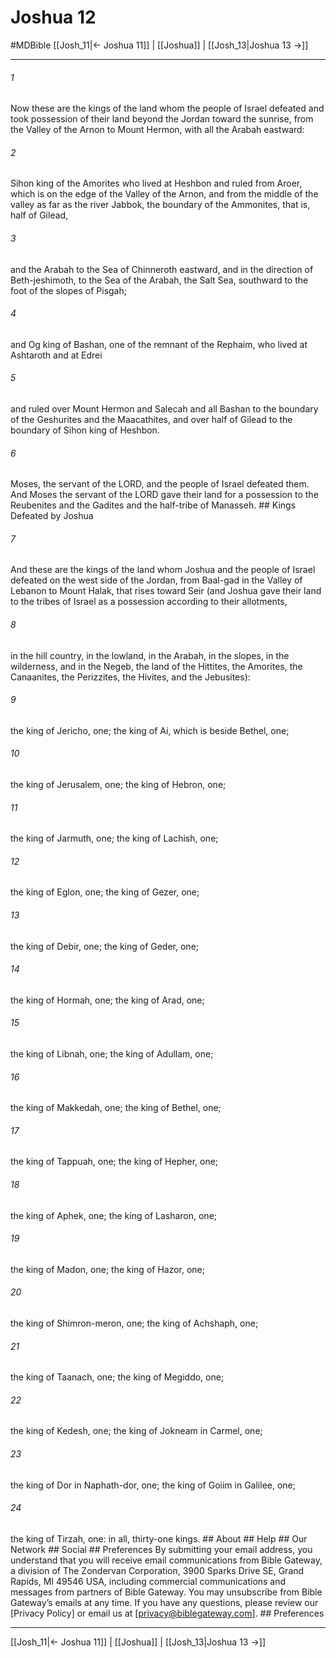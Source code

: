 # Joshua 12
#MDBible
[[Josh_11|← Joshua 11]] | [[Joshua]] | [[Josh_13|Joshua 13 →]]

***






###### 1 


Now these are the kings of the land whom the people of Israel defeated and took possession of their land beyond the Jordan toward the sunrise, from the Valley of the Arnon to Mount Hermon, with all the Arabah eastward: 





###### 2 


Sihon king of the Amorites who lived at Heshbon and ruled from Aroer, which is on the edge of the Valley of the Arnon, and from the middle of the valley as far as the river Jabbok, the boundary of the Ammonites, that is, half of Gilead, 





###### 3 


and the Arabah to the Sea of Chinneroth eastward, and in the direction of Beth-jeshimoth, to the Sea of the Arabah, the Salt Sea, southward to the foot of the slopes of Pisgah; 





###### 4 


and Og king of Bashan, one of the remnant of the Rephaim, who lived at Ashtaroth and at Edrei 





###### 5 


and ruled over Mount Hermon and Salecah and all Bashan to the boundary of the Geshurites and the Maacathites, and over half of Gilead to the boundary of Sihon king of Heshbon. 





###### 6 


Moses, the servant of the LORD, and the people of Israel defeated them. And Moses the servant of the LORD gave their land for a possession to the Reubenites and the Gadites and the half-tribe of Manasseh. ## Kings Defeated by Joshua 





###### 7 


And these are the kings of the land whom Joshua and the people of Israel defeated on the west side of the Jordan, from Baal-gad in the Valley of Lebanon to Mount Halak, that rises toward Seir (and Joshua gave their land to the tribes of Israel as a possession according to their allotments, 





###### 8 


in the hill country, in the lowland, in the Arabah, in the slopes, in the wilderness, and in the Negeb, the land of the Hittites, the Amorites, the Canaanites, the Perizzites, the Hivites, and the Jebusites): 





###### 9 


the king of Jericho, one; the king of Ai, which is beside Bethel, one; 





###### 10 


the king of Jerusalem, one; the king of Hebron, one; 





###### 11 


the king of Jarmuth, one; the king of Lachish, one; 





###### 12 


the king of Eglon, one; the king of Gezer, one; 





###### 13 


the king of Debir, one; the king of Geder, one; 





###### 14 


the king of Hormah, one; the king of Arad, one; 





###### 15 


the king of Libnah, one; the king of Adullam, one; 





###### 16 


the king of Makkedah, one; the king of Bethel, one; 





###### 17 


the king of Tappuah, one; the king of Hepher, one; 





###### 18 


the king of Aphek, one; the king of Lasharon, one; 





###### 19 


the king of Madon, one; the king of Hazor, one; 





###### 20 


the king of Shimron-meron, one; the king of Achshaph, one; 





###### 21 


the king of Taanach, one; the king of Megiddo, one; 





###### 22 


the king of Kedesh, one; the king of Jokneam in Carmel, one; 





###### 23 


the king of Dor in Naphath-dor, one; the king of Goiim in Galilee, one; 





###### 24 


the king of Tirzah, one: in all, thirty-one kings. ## About ## Help ## Our Network ## Social ## Preferences By submitting your email address, you understand that you will receive email communications from Bible Gateway, a division of The Zondervan Corporation, 3900 Sparks Drive SE, Grand Rapids, MI 49546 USA, including commercial communications and messages from partners of Bible Gateway. You may unsubscribe from Bible Gateway&rsquo;s emails at any time. If you have any questions, please review our [Privacy Policy] or email us at [privacy@biblegateway.com]. ## Preferences

***

[[Josh_11|← Joshua 11]] | [[Joshua]] | [[Josh_13|Joshua 13 →]]
